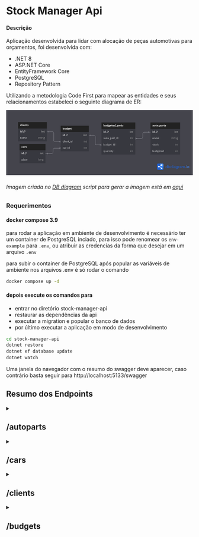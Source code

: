 # Stock Manager Api

#### Descrição

Aplicação desenvolvida para lidar com alocação de peças automotivas para orçamentos, foi desenvolvida com:
- .NET 8
- ASP.NET Core
- EntityFramework Core
- PostgreSQL
- Repository Pattern

Utilizando a metodologia Code First para mapear as entidades e seus relacionamentos estabeleci o seguinte diagrama de ER:


![ER-Diagrama.png](assets/ER-Diagrama.png)
###### Imagem criada no [DB diagram](https://dbdiagram.io) script para gerar a imagem está em [aqui](assets/diagram.md)

### Requerimentos

#### docker compose 3.9

para rodar a aplicação em ambiente de desenvolvimento é necessário ter um container de PostgreSQL inciado, para isso pode renomear os ```env-example``` para ```.env```, ou atribuir as credencias da forma que desejar em um arquivo ```.env```

para subir o container de PostgreSQL após popular as variáveis de ambiente nos arquivos .env é só rodar o comando

```bash
docker compose up -d
```

#### depois execute os comandos para
- entrar no diretório stock-manager-api
- restaurar as dependências da api
- executar a migration e popular o banco de dados
- por último executar a aplicação em modo de desenvolvimento

```bash
cd stock-manager-api
dotnet restore
dotnet ef database update
dotnet watch
```

Uma janela do navegador com o resumo do swagger deve aparecer, caso contrário basta seguir para http://localhost:5133/swagger

## Resumo dos Endpoints

<details> 
<summary>
<h2>
 /autoparts
</h2>
</summary>

Rota responsável por gerenciar o recurso AutoPart, pode listar, cadastrar, editar e deletar uma peça

Exemplo de reposta com uma lista de peças
```json
[
  {
    "id": 1,
    "name": "BRACKET-ENGINE MOUNTING",
    "stock": 10,
    "budgeted": 0
  },
[...]
  {
    "id": 5,
    "name": "COLLECTOR-INTAKE MANIFOLD",
    "stock": 10,
    "budgeted": 0
  }
]
```

Exemplo da payload para o método Post

###### a propriedade ```budgeted``` só aceita o valor 0

```json
{
  "name": "INSULATOR",
  "quantity": 12,
  "budgeted": 0
}
```
</details>

<details> 
<summary>
<h2>
 /cars
</h2>
</summary>

Rota responsável por gerenciar o recurso Car, pode listar, cadastrar, editar e deletar um carro

Exemplo de reposta com uma lista de carros
```json
[
  {
    "id": 1,
    "plate": "KLV0553"
  },
  {
    "id": 2,
    "plate": "BLN4551"
  },
  {
    "id": 3,
    "plate": "LBT0505"
  },
  {
    "id": 4,
    "plate": "ASF6752"
  },
  {
    "id": 5,
    "plate": "JNQ7346"
  }
]
```

Exemplo da payload para o método Post

###### a propriedade ```plate``` só aceita cadeia de caracteres que estejam no padrão ```[A-Z]{3}[0-9]{4}```


```json
{
  "plate": "HDG4584"
}

```
</details>

<details> 
<summary>
<h2>
 /clients
</h2>
</summary>

Rota responsável por gerenciar o recurso Client, pode listar, cadastrar, editar e deletar um cliente

Exemplo de reposta com uma lista de clientes
```json
[
  {
    "id": 1,
    "name": "Camila Tristão"
  },
  {
    "id": 2,
    "name": "Teobaldo Albano"
  },
  {
    "id": 3,
    "name": "Ivan Roval"
  },
  {
    "id": 4,
    "name": "Fabricio Eliseu"
  },
  {
    "id": 5,
    "name": "Arnaldo Reynaldo"
  }
]
```

Exemplo da payload para o método Post

###### a propriedade ```name``` só aceita valores que possuam pelo menos 2 caracteres


```json
{
  "name": "Ligia Frederico"
}

```
</details>

<details> 
<summary>
<h2>
 /budgets
</h2>
</summary>

Rota responsável por gerenciar o recurso Budget, pode listar, cadastrar, editar e deletar um orçamento.
Caso não haja estoque suficiente para alocar o orçamento a API aceita a request e responde com código 202(Accepted), já que não vai criar recursos, mas devolve uma mensagem informando o id e nome do produto que falta em estoque para realizar o orçamento

Exemplo de reposta com uma lista de budgets
```json
[
  {
    "id": 1,
    "car": {
      "id": 3,
      "plate": "LBT0505"
    },
    "client": {
      "id": 2,
      "name": "Teobaldo Albano"
    },
    "autoparts": [
      {
        "id": 1,
        "name": "BRACKET-ENGINE MOUNTING",
        "quantity": 3
      }
    ]
  },
  {
    "id": 2,
    "car": {
      "id": 1,
      "plate": "KLV0553"
    },
    "client": {
      "id": 1,
      "name": "Camila Tristão"
    },
    "autoparts": [
      {
        "id": 1,
        "name": "BRACKET-ENGINE MOUNTING",
        "quantity": 1
      },
      {
        "id": 5,
        "name": "COLLECTOR-INTAKE MANIFOLD",
        "quantity": 1
      }
    ]
  }
]
```

Exemplo da payload para o método Post


```json
{
  "client": {
    "id": 2,
    "name": "Teobaldo Albano"
  },
  "car": {
    "id": 3,
    "plate": "LBT0505"
  },
  "parts": [
    {
      "id": 1,
      "name": "BRACKET-ENGINE MOUNTING",
      "quantity": 3
    }
  ]
}

```
</details>